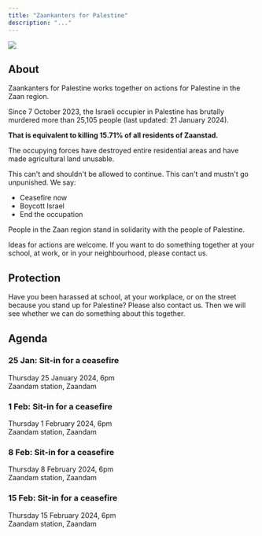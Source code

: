 ```yaml
---
title: "Zaankanters for Palestine"
description: "..."
---
```


![](/img/zaankanters-voor-palestina.jpg)

## About

Zaankanters for Palestine works together on actions for Palestine in the Zaan region.

Since 7 October 2023, the Israeli occupier in Palestine has brutally murdered more than 25,105 people (last updated: 21 January 2024).

**That is equivalent to killing 15.71% of all residents of Zaanstad.**

<!-- 159,806 inhabitants of Zaanstad on 31 January 2023 -->

The occupying forces have destroyed entire residential areas and have made agricultural land unusable.

This can't and shouldn't be allowed to continue. This can't and mustn't go unpunished. We say:

- Ceasefire now
- Boycott Israel
- End the occupation

People in the Zaan region stand in solidarity with the people of Palestine.

Ideas for actions are welcome. If you want to do something together at your school, at work, or in your neighbourhood, please contact us.

## Protection

Have you been harassed at school, at your workplace, or on the street because you stand up for Palestine? Please also contact us. Then we will see whether we can do something about this together.

## Agenda

### 25 Jan: Sit-in for a ceasefire
Thursday 25 January 2024, 6pm  
Zaandam station, Zaandam

### 1 Feb: Sit-in for a ceasefire
Thursday 1 February 2024, 6pm  
Zaandam station, Zaandam

### 8 Feb: Sit-in for a ceasefire
Thursday 8 February 2024, 6pm  
Zaandam station, Zaandam

### 15 Feb: Sit-in for a ceasefire
Thursday 15 February 2024, 6pm  
Zaandam station, Zaandam